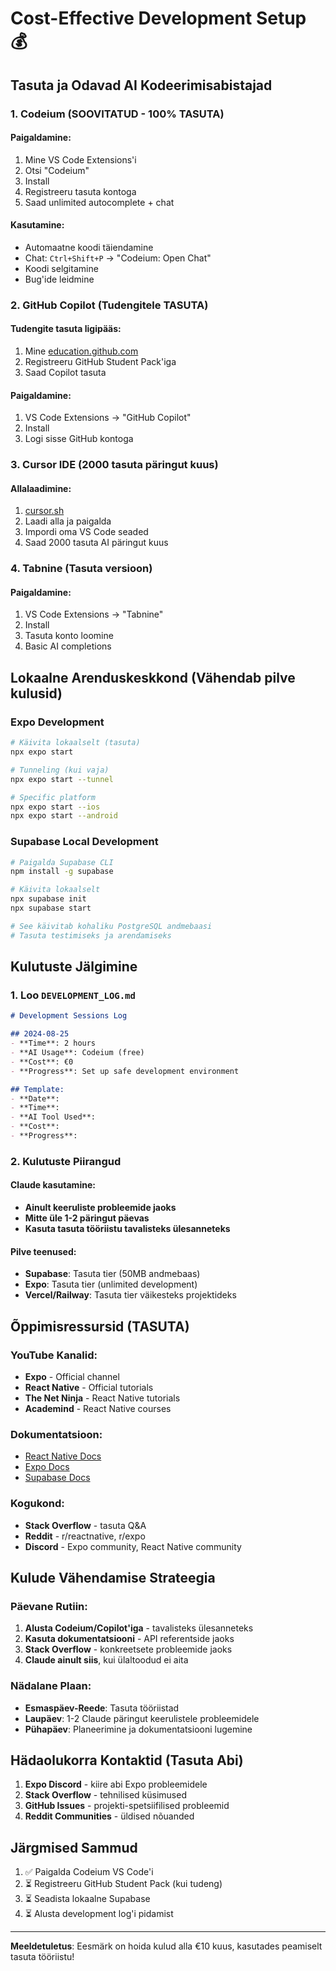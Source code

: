 # Cost-Effective Development Setup 💰

## Tasuta ja Odavad AI Kodeerimisabistajad

### 1. **Codeium** (SOOVITATUD - 100% TASUTA)

#### Paigaldamine:
1. Mine VS Code Extensions'i
2. Otsi "Codeium"
3. Install
4. Registreeru tasuta kontoga
5. Saad unlimited autocomplete + chat

#### Kasutamine:
- Automaatne koodi täiendamine
- Chat: `Ctrl+Shift+P` -> "Codeium: Open Chat"
- Koodi selgitamine
- Bug'ide leidmine

### 2. **GitHub Copilot** (Tudengitele TASUTA)

#### Tudengite tasuta ligipääs:
1. Mine [education.github.com](https://education.github.com)
2. Registreeru GitHub Student Pack'iga
3. Saad Copilot tasuta

#### Paigaldamine:
1. VS Code Extensions -> "GitHub Copilot"
2. Install
3. Logi sisse GitHub kontoga

### 3. **Cursor IDE** (2000 tasuta päringut kuus)

#### Allalaadimine:
1. [cursor.sh](https://cursor.sh)
2. Laadi alla ja paigalda
3. Impordi oma VS Code seaded
4. Saad 2000 tasuta AI päringut kuus

### 4. **Tabnine** (Tasuta versioon)

#### Paigaldamine:
1. VS Code Extensions -> "Tabnine"
2. Install
3. Tasuta konto loomine
4. Basic AI completions

## Lokaalne Arenduskeskkond (Vähendab pilve kulusid)

### Expo Development

```bash
# Käivita lokaalselt (tasuta)
npx expo start

# Tunneling (kui vaja)
npx expo start --tunnel

# Specific platform
npx expo start --ios
npx expo start --android
```

### Supabase Local Development

```bash
# Paigalda Supabase CLI
npm install -g supabase

# Käivita lokaalselt
npx supabase init
npx supabase start

# See käivitab kohaliku PostgreSQL andmebaasi
# Tasuta testimiseks ja arendamiseks
```

## Kulutuste Jälgimine

### 1. Loo `DEVELOPMENT_LOG.md`

```markdown
# Development Sessions Log

## 2024-08-25
- **Time**: 2 hours
- **AI Usage**: Codeium (free)
- **Cost**: €0
- **Progress**: Set up safe development environment

## Template:
- **Date**: 
- **Time**: 
- **AI Tool Used**: 
- **Cost**: 
- **Progress**: 
```

### 2. Kulutuste Piirangud

#### Claude kasutamine:
- **Ainult keeruliste probleemide jaoks**
- **Mitte üle 1-2 päringut päevas**
- **Kasuta tasuta tööriistu tavalisteks ülesanneteks**

#### Pilve teenused:
- **Supabase**: Tasuta tier (50MB andmebaas)
- **Expo**: Tasuta tier (unlimited development)
- **Vercel/Railway**: Tasuta tier väikesteks projektideks

## Õppimisressursid (TASUTA)

### YouTube Kanalid:
- **Expo** - Official channel
- **React Native** - Official tutorials
- **The Net Ninja** - React Native tutorials
- **Academind** - React Native courses

### Dokumentatsioon:
- [React Native Docs](https://reactnative.dev/)
- [Expo Docs](https://docs.expo.dev/)
- [Supabase Docs](https://supabase.com/docs)

### Kogukond:
- **Stack Overflow** - tasuta Q&A
- **Reddit** - r/reactnative, r/expo
- **Discord** - Expo community, React Native community

## Kulude Vähendamise Strateegia

### Päevane Rutiin:
1. **Alusta Codeium/Copilot'iga** - tavalisteks ülesanneteks
2. **Kasuta dokumentatsiooni** - API referentside jaoks
3. **Stack Overflow** - konkreetsete probleemide jaoks
4. **Claude ainult siis**, kui ülaltoodud ei aita

### Nädalane Plaan:
- **Esmaspäev-Reede**: Tasuta tööriistad
- **Laupäev**: 1-2 Claude päringut keerulistele probleemidele
- **Pühapäev**: Planeerimine ja dokumentatsiooni lugemine

## Hädaolukorra Kontaktid (Tasuta Abi)

1. **Expo Discord** - kiire abi Expo probleemidele
2. **Stack Overflow** - tehnilised küsimused
3. **GitHub Issues** - projekti-spetsiifilised probleemid
4. **Reddit Communities** - üldised nõuanded

## Järgmised Sammud

1. ✅ Paigalda Codeium VS Code'i
2. ⏳ Registreeru GitHub Student Pack (kui tudeng)
3. ⏳ Seadista lokaalne Supabase
4. ⏳ Alusta development log'i pidamist

---

**Meeldetuletus**: Eesmärk on hoida kulud alla €10 kuus, kasutades peamiselt tasuta tööriistu!
